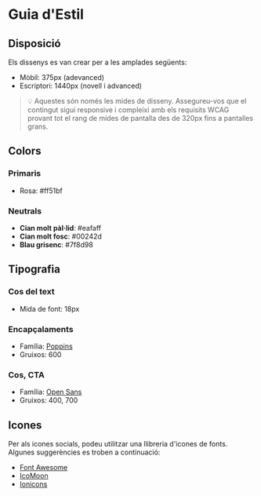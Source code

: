 # Guia d'Estil

## Disposició

Els dissenys es van crear per a les amplades següents:

- Mòbil: 375px (adevanced)
- Escriptori: 1440px (novell i advanced) 

> 💡 Aquestes són només les mides de disseny. Assegureu-vos que el contingut sigui responsive i compleixi amb els requisits WCAG provant tot el rang de mides de pantalla des de 320px fins a pantalles grans.

## Colors

### Primaris

- Rosa: #ff51bf

### Neutrals

- **Cian molt pàl·lid**: #eafaff
- **Cian molt fosc**: #00242d
- **Blau grisenc**: #7f8d98 ​

## Tipografia

### Cos del text

- Mida de font: 18px  

### Encapçalaments

- Família: [Poppins](https://fonts.google.com/specimen/Poppins)  
- Gruixos: 600  

### Cos, CTA

- Família: [Open Sans](https://fonts.google.com/specimen/Open+Sans)  
- Gruixos: 400, 700  

## Icones

Per als icones socials, podeu utilitzar una llibreria d'icones de fonts. Algunes suggerències es troben a continuació:

- [Font Awesome](https://fontawesome.com/)  
- [IcoMoon](https://icomoon.io/)  
- [Ionicons](https://ionicons.com/)  

